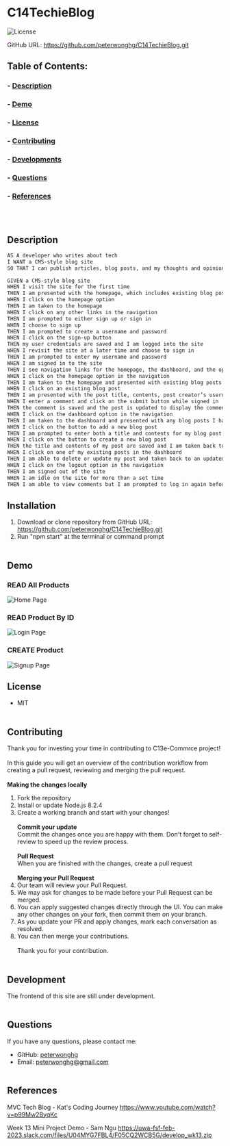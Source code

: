 # C14TechieBlog


![License](https://img.shields.io/badge/License-MIT-blue.svg)

GitHub URL: https://github.com/peterwonghg/C14TechieBlog.git


## Table of Contents:
### - [Description](#description)
### - [Demo](#demo)
### - [License](#license)
### - [Contributing](#contributing)
### - [Developments](#developments)
### - [Questions](#questions)
### - [References](#references)
<br><br>

## Description
```md
AS A developer who writes about tech
I WANT a CMS-style blog site
SO THAT I can publish articles, blog posts, and my thoughts and opinions
```

```md
GIVEN a CMS-style blog site
WHEN I visit the site for the first time
THEN I am presented with the homepage, which includes existing blog posts if any have been posted; navigation links for the homepage and the dashboard; and the option to log in
WHEN I click on the homepage option
THEN I am taken to the homepage
WHEN I click on any other links in the navigation
THEN I am prompted to either sign up or sign in
WHEN I choose to sign up
THEN I am prompted to create a username and password
WHEN I click on the sign-up button
THEN my user credentials are saved and I am logged into the site
WHEN I revisit the site at a later time and choose to sign in
THEN I am prompted to enter my username and password
WHEN I am signed in to the site
THEN I see navigation links for the homepage, the dashboard, and the option to log out
WHEN I click on the homepage option in the navigation
THEN I am taken to the homepage and presented with existing blog posts that include the post title and the date created
WHEN I click on an existing blog post
THEN I am presented with the post title, contents, post creator’s username, and date created for that post and have the option to leave a comment
WHEN I enter a comment and click on the submit button while signed in
THEN the comment is saved and the post is updated to display the comment, the comment creator’s username, and the date created
WHEN I click on the dashboard option in the navigation
THEN I am taken to the dashboard and presented with any blog posts I have already created and the option to add a new blog post
WHEN I click on the button to add a new blog post
THEN I am prompted to enter both a title and contents for my blog post
WHEN I click on the button to create a new blog post
THEN the title and contents of my post are saved and I am taken back to an updated dashboard with my new blog post
WHEN I click on one of my existing posts in the dashboard
THEN I am able to delete or update my post and taken back to an updated dashboard
WHEN I click on the logout option in the navigation
THEN I am signed out of the site
WHEN I am idle on the site for more than a set time
THEN I am able to view comments but I am prompted to log in again before I can add, update, or delete comments
```

## Installation

1. Download or clone repository from GitHub URL: https://github.com/peterwonghg/C14TechieBlog.git
2. Run "npm start" at the terminal or command prompt<br><br>


## Demo

### READ All Products
![Home Page](/Develop/assets/01.png)

### READ Product By ID
![Login Page](/Develop/assets/02.png)

### CREATE Product
![Signup Page](/Develop/assets/03.png)


## License
- MIT
<br><br>

## Contributing
Thank you for investing your time in contributing to C13e-Commrce project!<br><br>
In this guide you will get an overview of the contribution workflow from creating a pull request, reviewing and merging the pull request.<br><br>
<b>Making the changes locally</b><br>
1. Fork the repository<br>
2. Install or update Node.js 8.2.4<br>
3. Create a working branch and start with your changes!<br><br>
<b>Commit your update</b><br>
Commit the changes once you are happy with them.  Don't forget to self-review to speed up the review process.<br><br>
<b>Pull Request</b><br>
When you are finished with the changes, create a pull request<br><br>
<b>Merging your Pull Request</b><br>
1. Our team will review your Pull Request.<br>
2. We may ask for changes to be made before your Pull Request can be merged.<br>
3. You can apply suggested changes directly through the UI.  You can make any other changes on your fork, then commit them on your branch.<br>
4. As you update your PR and apply changes, mark each conversation as resolved.<br>
5. You can then merge your contributions.<br><br>
Thank you for your contribution.<br><br>

## Development
The frontend of this site are still under development.
<br><br>

## Questions
If you have any questions, please contact me:
- GitHub: [peterwonghg](https://github.com/peterwonghg)
- Email: peterwonghg@gmail.com
<br><br>

## References
MVC Tech Blog - Kat's Coding Journey
https://www.youtube.com/watch?v=p99Mw2ByqKc

Week 13 Mini Project Demo - Sam Ngu
https://uwa-fsf-feb-2023.slack.com/files/U04MYG7FBL4/F05CQ2WCB5G/develop_wk13.zip
